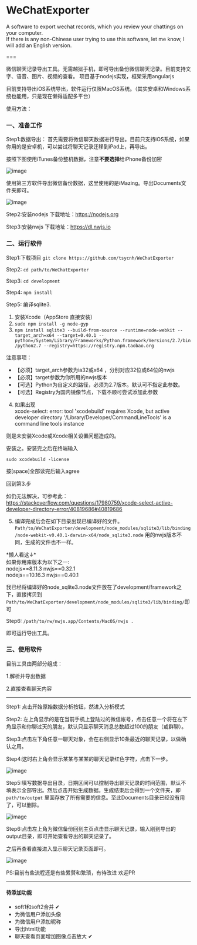 # WeChatExporter

A software to export wechat records, which you review your chattings on your computer.  
If there is any non-Chinese user trying to use this software, let me know, I will add an English version.  

===

微信聊天记录导出工具。无需越狱手机，即可导出备份微信聊天记录。目前支持文字、语音、图片、视频的查看。
项目基于nodejs实现，框架采用angularjs

目前支持导出iOS系统导出，软件运行仅限MacOS系统。（其实安卓和Windows系统也能用，只是现在懒得适配多平台）

使用方法：
### 一、准备工作
Step1:数据导出：
首先需要将微信聊天数据进行导出。目前只支持iOS系统，如果你用的是安卓机，可以尝试将聊天记录迁移到iPad上，再导出。

按照下图使用iTunes备份整机数据，注意**不要选择**给iPhone备份加密

![image](https://github.com/tsycnh/WeChatExporter/blob/master/imgs/for%20readme/backup1.png)

使用第三方软件导出微信备份数据，这里使用的是iMazing。导出Documents文件夹即可。

![image](https://github.com/tsycnh/WeChatExporter/blob/master/imgs/for%20readme/backup2.png)

Step2:安装nodejs 下载地址：https://nodejs.org

Step3:安装nwjs 下载地址：https://dl.nwjs.io

### 二、运行软件

Step1:下载项目 `git clone https://github.com/tsycnh/WeChatExporter`

Step2: `cd path/to/WeChatExporter`

Step3: `cd development`

Step4: `npm install`

Step5: 编译sqlite3.

1.  安装Xcode（AppStore 直接安装）
2.  `sudo npm install -g node-gyp`
3.	`npm install sqlite3 --build-from-source --runtime=node-webkit --target_arch=x64 --target=0.40.1 --python=/System/Library/Frameworks/Python.framework/Versions/2.7/bin/python2.7 --registry=https://registry.npm.taobao.org`

注意事项：
* 【必须】target_arch参数为ia32或x64 ，分别对应32位或64位的nwjs
* 【必须】target参数为你所用的nwjs版本
* 【可选】Python为自定义的路径，必须为2.7版本。默认可不指定此参数。
* 【可选】Registry为国内镜像节点，下载不顺可尝试添加此参数 

4.	如果出现   
xcode-select: error: tool 'xcodebuild' requires Xcode, but active developer directory '/Library/Developer/CommandLineTools' is a command line tools instance  

则是未安装Xcode或Xcode相关设置问题造成的。

安装之。安装完之后在终端输入

`sudo xcodebuild -license`

按[space]全部读完后输入agree

回到第3.步

如仍无法解决，可参考此：https://stackoverflow.com/questions/17980759/xcode-select-active-developer-directory-error/40819686#40819686

5.	编译完成后会在如下目录出现已编译好的文件。
`Path/to/WeChatExporter/development/node_modules/sqlite3/lib/binding/node-webkit-v0.40.1-darwin-x64/node_sqlite3.node`
用的nwjs版本不同，生成的文件也不一样。

\*懒人看这↓*\
如果你用库版本为以下之一:  
nodejs==8.11.3 nwjs==0.32.1  
nodejs==10.16.3 nwjs==0.40.1  

我已经将编译好的node_sqlite3.node文件放在了development/framework之下，直接拷贝到`Path/to/WeChatExporter/development/node_modules/sqlite3/lib/binding/`即可

Step6: `/path/to/nw/nwjs.app/Contents/MacOS/nwjs .`

即可运行导出工具。
### 三、使用软件
目前工具由两部分组成：

1.解析并导出数据

2.直接查看聊天内容

--------------

Step1: 点击开始原始数据分析按钮，然进入分析模式

Step2: 左上角显示的是在当前手机上登陆过的微信帐号，点击任意一个将在左下角显示和你聊过天的朋友，默认只显示聊天消息总数超过100的朋友（或群聊）。

Step3:点击左下角任意一聊天对象，会在右侧显示10条最近的聊天记录，以做确认之用。

Step4:这时右上角会显示某某与某某的聊天记录红色字符，点击下一步。

![image](https://github.com/tsycnh/WeChatExporter/blob/master/imgs/for%20readme/soft1.png)

Step5:填写数据导出目录，日期区间可以控制导出聊天记录的时间范围，默认不填表示全部导出。然后点击开始生成数据。生成结束后会得到一个文件夹，即`path/to/output` 里面存放了所有需要的信息。至此Documents目录已经没有用了，可以删除。

![image](https://github.com/tsycnh/WeChatExporter/blob/master/imgs/for%20readme/soft2.png)

Step6:点击左上角为微信备份回到主页点击显示聊天记录，输入刚到导出的output目录，即可开始查看导出的聊天记录了。

之后再查看直接进入显示聊天记录页面即可。

![image](https://github.com/tsycnh/WeChatExporter/blob/master/imgs/for%20readme/soft3.png)

PS:目前有些流程还是有些累赘和繁琐，有待改进
欢迎PR

---
#### 待添加功能

* soft1和soft2合并 ✔
* 为微信用户添加头像 
* 为微信用户添加昵称
* 导出html功能
* 聊天查看页面增加图像点击放大 ✔
